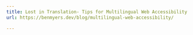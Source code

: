 ```yaml
---
title: Lost in Translation- Tips for Multilingual Web Accessibility
url: https://benmyers.dev/blog/multilingual-web-accessibility/

---
```

